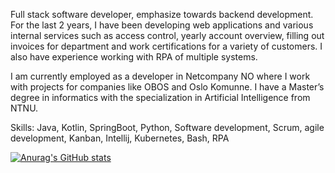 Full stack software developer, emphasize towards backend development. For the last 2 years, I have been developing web applications and various internal services such as access control, yearly account overview, filling out invoices for department and work certifications for a variety of customers. I also have experience working with RPA of multiple systems.

I am currently employed as a developer in Netcompany NO where I work with projects for companies like OBOS and Oslo Komunne. I have a Master’s degree in informatics with the specialization in Artificial Intelligence from NTNU.

Skills: Java, Kotlin, SpringBoot, Python, Software development, Scrum, agile development, Kanban, Intellij, Kubernetes, Bash, RPA



[![Anurag's GitHub stats](https://github-readme-stats.vercel.app/api?username=hakonbockman)](https://github.com/anuraghazra/github-readme-stats&count_private=true&theme=merko)



<!--
**hakonbockman/hakonbockman** is a ✨ _special_ ✨ repository because its `README.md` (this file) appears on your GitHub profile.

Here are some ideas to get you started:

- 🔭 I’m currently working on ...
- 🌱 I’m currently learning ...
- 👯 I’m looking to collaborate on ...
- 🤔 I’m looking for help with ...
- 💬 Ask me about ...
- 📫 How to reach me: ...
- 😄 Pronouns: ...
- ⚡ Fun fact: ...
-->
